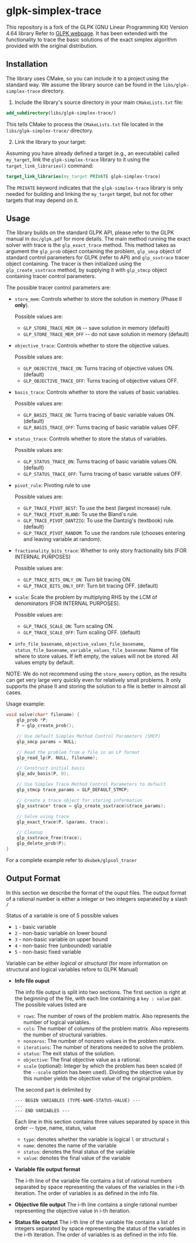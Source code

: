 # glpk-simplex-trace

This repository is a fork of the GLPK (GNU Linear Programming Kit) Version 4.64
library Refer to [GLPK webpage](http://www.gnu.org/software/glpk/glpk.html).
It has been extended with the functionality to trace the basic solutions of the
exact simplex algorithm provided with the original distribution.

## Installation

The library uses CMake, so you can include it to a project using the standard
way. We assume the library source can be found in the
``libs/glpk-simplex-trace`` directory.

1. Include the library's source directory in your main ``CMakeLists.txt`` file:

```cmake
add_subdirectory(libs/glpk-simplex-trace/)
```

This tells CMake to process the ``CMakeLists.txt`` file located in the
``libs/glpk-simplex-trace/`` directory.

2. Link the library to your target:

Assuming you have already defined a target (e.g., an executable) called
``my_target``, link the ``glpk-simplex-trace`` library to it using the
``target_link_libraries()`` command:

```cmake
target_link_libraries(my_target PRIVATE glpk-simplex-trace)
```

The ``PRIVATE`` keyword indicates that the ``glpk-simplex-trace`` library is
only needed for building and linking the ``my_target`` target, but not for
other targets that may depend on it.

## Usage

The library builds on the standard GLPK API, please refer to the GLPK manual in
``doc/glpk.pdf`` for more details. The main method running the exact solver
with trace is the ``glp_exact_trace`` method. This method takes as argument the
``glp_prob`` object containing the problem, ``glp_smcp`` object of standard
control parameters for GLPK (refer to API) and ``glp_ssxtrace`` tracer object containing.
The tracer is then initialized using the ``glp_create_ssxtrace`` method, by supplying it with
``glp_stmcp`` object containing tracer control parameters.

The possible tracer control parameters are:

- ``store_mem``: Controls whether to store the solution in memory (Phase II **only**).

  Possible values are:
    * ``GLP_STORE_TRACE_MEM_ON`` -- save solution in memory (default)
    * ``GLP_STORE_TRACE_MEM_OFF``  -- do not save solution in memory (default)

- ``objective_trace``: Controls whether to store the objective values.

  Possible values are:
    * ``GLP_OBJECTIVE_TRACE_ON``: Turns tracing of objective values ON. (default)
    * ``GLP_OBJECTIVE_TRACE_OFF``: Turns tracing of objective values OFF.

- ``basis_trace``: Controls whether to store the values of basic variables.

  Possible values are:
    * ``GLP_BASIS_TRACE_ON``: Turns tracing of basic variable values ON. (default)
    * ``GLP_BASIS_TRACE_OFF``: Turns tracing of basic variable values OFF.

- ``status_trace``: Controls whether to store the status of variables.

  Possible values are:
    * ``GLP_STATUS_TRACE_ON``: Turns tracing of basic variable values ON. (default)
    * ``GLP_STATUS_TRACE_OFF``: Turns tracing of basic variable values OFF.

- ``pivot_rule``: Pivoting rule to use

  Possible values are:
    * ``GLP_TRACE_PIVOT_BEST``: To use the best (largest increase) rule.
    * ``GLP_TRACE_PIVOT_BLAND``: To use the Bland's rule.
    * ``GLP_TRACE_PIVOT_DANTZIG``: To use the Dantzig's (textbook) rule. (default)
    * ``GLP_TRACE_PIVOT_RANDOM``: To use the random rule (chooses entering and leaving variable at random).

- ``fractionality_bits_trace``: Whether to only story fractionality bits (FOR INTERNAL PURPOSES)

  Possible values are:
    * ``GLP_TRACE_BITS_ONLY_ON``: Turn bit tracing ON.
    * ``GLP_TRACE_BITS_ONLY_OFF``: Turn bit tracing OFF. (default)

- ``scale``: Scale the problem by multiplying RHS by the LCM of denominators (FOR INTERNAL PURPOSES).

  Possible values are:
    * ``GLP_TRACE_SCALE_ON``: Turn scaling ON.
    * ``GLP_TRACE_SCALE_OFF``: Turn scaling OFF. (default)

- ``info_file_basename``, ``objective_values_file_basename``, ``status_file_basename``, ``variable_values_file_basename``:
  Name of file where to store values. If left empty, the values will not be stored. All values empty by default.

NOTE: We do not recommend using the ``store_memory`` option, as the results can
get very large very quickly even for relatively small problems. It only
supports the phase II and storing the solution to a file is better in almost
all cases.

Usage example:

```c
void solve(char* filename) {
    glp_prob *P;
    P = glp_create_prob();

    // Use default Simplex Method Control Parameters (SMCP)
    glp_smcp params = NULL;

    // Read the problem from a file in an LP format
    glp_read_lp(P, NULL, filename);

    // Construct initial basis
    glp_adv_basis(P, 0);

    // Use Simplex Trace Method Control Parameters to default
    glp_stmcp trace_params = GLP_DEFAULT_STMCP;

    // Create a trace object for storing information
    glp_ssxtrace* trace = glp_create_ssxtrace(&trace_params);

    // Solve using trace
    glp_exact_trace(P, &params, trace);

    // Cleanup
    glp_ssxtrace_free(trace);
    glp_delete_prob(P);
}
```

For a complete example refer to ``dkubek/glpsol_tracer``

## Output Format

In this section we describe the format of the ouput files. The output format of a rational number
is either a integer or two integers separated by a slash ``/``

Status of a variable is one of 5 possible values

* ``1`` - basic variable
* ``2`` - non-basic variable on lower bound
* ``3`` - non-basic variable on upper bound
* ``4`` - non-basic free (unbounded) variable
* ``5`` - non-basic fixed variable

Variable can be either _logical_ or _structural_ (for more information on structural and logical variables refore to
GLPK
Manual)

- **Info file ouput**

  The info file output is split into two sections. The first section is right at the beginning of the file, with each
  line containing a ``key : value`` pair. The possible values listed are
    * ``rows``: The number of rows of the problem matrix. Also represents the number of logical variables.
    * ``cols``: The number of columns of the problem matrix. Also represents the number of structural variables.
    * ``nonzeros``: The number of nonzero values in the problem matrix.
    * ``iterations``: The number of iterations needed to solve the problem.
    * ``status``: The exit status of the solution.
    * ``objective``: The final objective value as a rational.
    * ``scale`` (optional): Integer by which the problem has been scaled (if the ``--scale`` option has been used).
      Dividing the objective value by this number yields the objective value of the original problem.

  The second part is delimited by
    ```
    --- BEGIN VARIABLES (TYPE-NAME-STATUS-VALUE) ---
    ...
    --- END VARIABLES ---
    ```
  Each line in this section contains three values separated by space in this order -- type, name, status, value
    * ``type``: denotes whether the variable is logical ``l`` or structural ``s``
    * ``name``: denotes the name of the variable
    * ``status``: denotes the final status of the variable
    * ``value``: denotes the final value of the variable

- **Variable file output format**

  The i-th line of the variable file contains a list of rational numbers separated by space representing the values of
  the variables in the i-th iteration. The order of variables is as defined in the info file.

- **Objective file output**
  The i-th line contains a single rational number representing the objective value in i-th iteration.

- **Status file output**
  The i-th line of the variable file contains a list of integers separated by space representing the status of
  the variables in the i-th iteration. The order of variables is as defined in the info file.